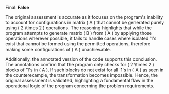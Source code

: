 Final: **False** 

The original assessment is accurate as it focuses on the program's inability to account for configurations in matrix \( A \) that cannot be generated purely using \( 2 \times 2 \) operations. The reasoning highlights that while the program attempts to generate matrix \( B \) from \( A \) by applying those operations wherever possible, it fails to handle cases where isolated '1's exist that cannot be formed using the permitted operations, therefore making some configurations of \( A \) unachievable. 

Additionally, the annotated version of the code supports this conclusion. The annotations confirm that the program only checks for \( 2 \times 2 \) blocks of '1's in \( A \). If such blocks do not exist for all '1's in \( A \) as seen in the counterexample, the transformation becomes impossible. Hence, the original assessment is validated, highlighting a fundamental flaw in the operational logic of the program concerning the problem requirements.